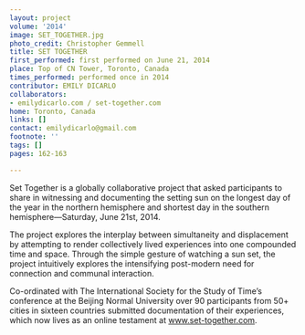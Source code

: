 ```yaml
---
layout: project
volume: '2014'
image: SET_TOGETHER.jpg
photo_credit: Christopher Gemmell
title: SET TOGETHER
first_performed: first performed on June 21, 2014
place: Top of CN Tower, Toronto, Canada
times_performed: performed once in 2014
contributor: EMILY DICARLO
collaborators:
- emilydicarlo.com / set-together.com
home: Toronto, Canada
links: []
contact: emilydicarlo@gmail.com
footnote: ''
tags: []
pages: 162-163

---
```


Set Together is a globally collaborative project that asked participants to share in witnessing and documenting the setting sun on the longest day of the year in the northern hemisphere and shortest day in the southern hemisphere—Saturday, June 21st, 2014.

The project explores the interplay between simultaneity and displacement by attempting to render collectively lived experiences into one compounded time and space. Through the simple gesture of watching a sun set, the project intuitively explores the intensifying post-modern need for connection and communal interaction.

Co-ordinated with The International Society for the Study of Time’s conference at the Beijing Normal University over 90 participants from 50+ cities in sixteen countries submitted documentation of their experiences, which now lives as an online testament at www.set-together.com.
